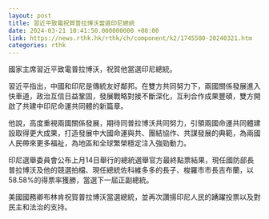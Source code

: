```yaml
---
layout: post
title: 習近平致電祝賀普拉博沃當選印尼總統
date: 2024-03-21 10:41:50.000000000 +08:00
link: https://news.rthk.hk/rthk/ch/component/k2/1745580-20240321.htm
categories: rthk
---
```


國家主席習近平致電普拉博沃，祝賀他當選印尼總統。

習近平指出，中國和印尼是傳統友好鄰邦。在雙方共同努力下，兩國關係發展進入快車道，政治互信日益鞏固，發展戰略對接不斷深化，互利合作成果豐碩，雙方開啟了共建中印尼命運共同體的新篇章。

他說，高度重視兩國關係發展，期待同普拉博沃共同努力，引領兩國命運共同體建設取得更大成果，打造發展中大國命運與共、團結協作、共謀發展的典範，為兩國人民帶來更多福祉，為地區和全球繁榮穩定注入強勁動力。

印尼選舉委員會公布上月14日舉行的總統選舉官方最終點票結果，現任國防部長普拉博沃及他的競選拍檔、現任總統佐科維多多的長子、梭羅市市長吉布蘭，以58.58%的得票率獲勝，當選下一屆正副總統。

美國國務卿布林肯祝賀普拉博沃當選總統，並再次讚揚印尼人民的踴躍投票以及對民主和法治的支持。
